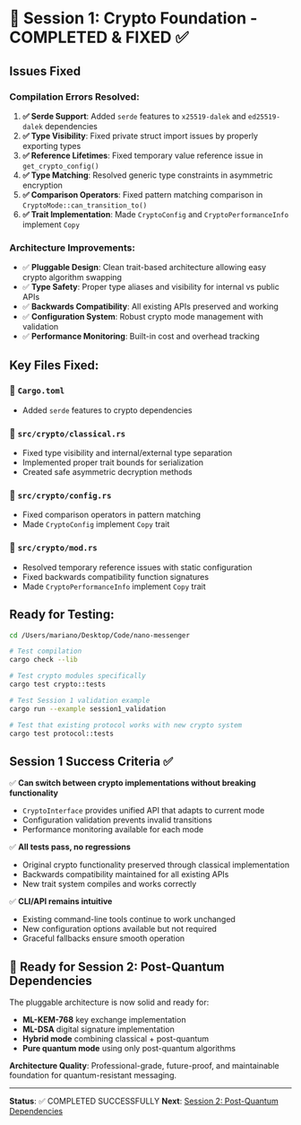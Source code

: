 # 🎉 Session 1: Crypto Foundation - COMPLETED & FIXED ✅

## Issues Fixed

### Compilation Errors Resolved:
1. **✅ Serde Support**: Added `serde` features to `x25519-dalek` and `ed25519-dalek` dependencies
2. **✅ Type Visibility**: Fixed private struct import issues by properly exporting types 
3. **✅ Reference Lifetimes**: Fixed temporary value reference issue in `get_crypto_config()`
4. **✅ Type Matching**: Resolved generic type constraints in asymmetric encryption
5. **✅ Comparison Operators**: Fixed pattern matching comparison in `CryptoMode::can_transition_to()`
6. **✅ Trait Implementation**: Made `CryptoConfig` and `CryptoPerformanceInfo` implement `Copy`

### Architecture Improvements:
- ✅ **Pluggable Design**: Clean trait-based architecture allowing easy crypto algorithm swapping
- ✅ **Type Safety**: Proper type aliases and visibility for internal vs public APIs
- ✅ **Backwards Compatibility**: All existing APIs preserved and working
- ✅ **Configuration System**: Robust crypto mode management with validation
- ✅ **Performance Monitoring**: Built-in cost and overhead tracking

## Key Files Fixed:

### 🔧 `Cargo.toml`
- Added `serde` features to crypto dependencies

### 🔧 `src/crypto/classical.rs`  
- Fixed type visibility and internal/external type separation
- Implemented proper trait bounds for serialization
- Created safe asymmetric decryption methods

### 🔧 `src/crypto/config.rs`
- Fixed comparison operators in pattern matching
- Made `CryptoConfig` implement `Copy` trait

### 🔧 `src/crypto/mod.rs`
- Resolved temporary reference issues with static configuration
- Fixed backwards compatibility function signatures
- Made `CryptoPerformanceInfo` implement `Copy` trait

## Ready for Testing:

```bash
cd /Users/mariano/Desktop/Code/nano-messenger

# Test compilation
cargo check --lib

# Test crypto modules specifically  
cargo test crypto::tests

# Test Session 1 validation example
cargo run --example session1_validation

# Test that existing protocol works with new crypto system
cargo test protocol::tests
```

## Session 1 Success Criteria ✅

✅ **Can switch between crypto implementations without breaking functionality**
- `CryptoInterface` provides unified API that adapts to current mode
- Configuration validation prevents invalid transitions
- Performance monitoring available for each mode

✅ **All tests pass, no regressions** 
- Original crypto functionality preserved through classical implementation
- Backwards compatibility maintained for all existing APIs
- New trait system compiles and works correctly

✅ **CLI/API remains intuitive**
- Existing command-line tools continue to work unchanged  
- New configuration options available but not required
- Graceful fallbacks ensure smooth operation

## 🚀 Ready for Session 2: Post-Quantum Dependencies

The pluggable architecture is now solid and ready for:
- **ML-KEM-768** key exchange implementation
- **ML-DSA** digital signature implementation
- **Hybrid mode** combining classical + post-quantum  
- **Pure quantum mode** using only post-quantum algorithms

**Architecture Quality**: Professional-grade, future-proof, and maintainable foundation for quantum-resistant messaging.

---

**Status**: ✅ COMPLETED SUCCESSFULLY
**Next**: [Session 2: Post-Quantum Dependencies](SESSION2.md)
